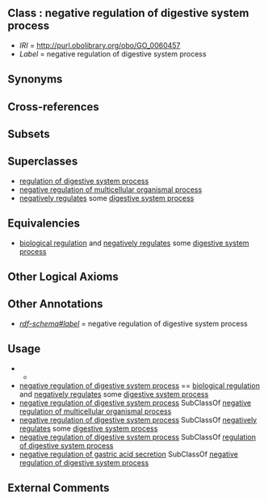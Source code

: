 
## Class : negative regulation of digestive system process

 * *IRI* = http://purl.obolibrary.org/obo/GO_0060457
 * *Label* = negative regulation of digestive system process

## Synonyms


## Cross-references


## Subsets


## Superclasses

 * [regulation of digestive system process](../../GO/58/GO_0044058.md)
 * [negative regulation of multicellular organismal process](../../GO/41/GO_0051241.md)
 * [negatively regulates](../../RO/12/RO_0002212.md) some [digestive system process](../../GO/00/GO_0022600.md)

## Equivalencies

 * [biological regulation](../../GO/07/GO_0065007.md) and [negatively regulates](../../RO/12/RO_0002212.md) some [digestive system process](../../GO/00/GO_0022600.md)

## Other Logical Axioms


## Other Annotations

 * *[rdf-schema#label](../../el/rdf-schema#label.md)* = negative regulation of digestive system process

## Usage

 * -
 * [negative regulation of digestive system process](../../GO/57/GO_0060457.md) == [biological regulation](../../GO/07/GO_0065007.md) and [negatively regulates](../../RO/12/RO_0002212.md) some [digestive system process](../../GO/00/GO_0022600.md)
 * [negative regulation of digestive system process](../../GO/57/GO_0060457.md) SubClassOf [negative regulation of multicellular organismal process](../../GO/41/GO_0051241.md)
 * [negative regulation of digestive system process](../../GO/57/GO_0060457.md) SubClassOf [negatively regulates](../../RO/12/RO_0002212.md) some [digestive system process](../../GO/00/GO_0022600.md)
 * [negative regulation of digestive system process](../../GO/57/GO_0060457.md) SubClassOf [regulation of digestive system process](../../GO/58/GO_0044058.md)
 * [negative regulation of gastric acid secretion](../../GO/55/GO_0060455.md) SubClassOf [negative regulation of digestive system process](../../GO/57/GO_0060457.md)

## External Comments

